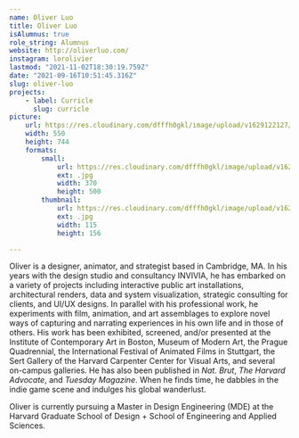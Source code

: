 ```yaml
---
name: Oliver Luo
title: Oliver Luo
isAlumnus: true
role_string: Alumnus
website: http://oliverluo.com/
instagram: lorolivier
lastmod: "2021-11-02T18:30:19.759Z"
date: "2021-09-16T10:51:45.316Z"
slug: oliver-luo
projects:
    - label: Curricle
      slug: curricle
picture:
    url: https://res.cloudinary.com/dfffh0gkl/image/upload/v1629122127/oliver_d76c6d4720.jpg
    width: 550
    height: 744
    formats:
        small:
            url: https://res.cloudinary.com/dfffh0gkl/image/upload/v1629122127/small_oliver_d76c6d4720.jpg
            ext: .jpg
            width: 370
            height: 500
        thumbnail:
            url: https://res.cloudinary.com/dfffh0gkl/image/upload/v1629122127/thumbnail_oliver_d76c6d4720.jpg
            ext: .jpg
            width: 115
            height: 156

---
```

Oliver is a designer, animator, and strategist based in Cambridge, MA. In his years with the design studio and consultancy INVIVIA, he has embarked on a variety of projects including interactive public art installations, architectural renders, data and system visualization, strategic consulting for clients, and UI/UX designs. In parallel with his professional work, he experiments with film, animation, and art assemblages to explore novel ways of capturing and narrating experiences in his own life and in those of others. His work has been exhibited, screened, and/or presented at the Institute of Contemporary Art in Boston, Museum of Modern Art, the Prague Quadrennial, the International Festival of Animated Films in Stuttgart, the Sert Gallery of the Harvard Carpenter Center for Visual Arts, and several on-campus galleries. He has also been published in *Nat. Brut*, *The Harvard Advocate*, and *Tuesday Magazine*. When he finds time, he dabbles in the indie game scene and indulges his global wanderlust.

Oliver is currently pursuing a Master in Design Engineering (MDE) at the Harvard Graduate School of Design + School of Engineering and Applied Sciences.